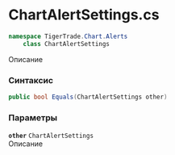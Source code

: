 
# ChartAlertSettings.cs
```csharp
namespace TigerTrade.Chart.Alerts  
    class ChartAlertSettings
```

Описание

### Синтаксис
```csharp
public bool Equals(ChartAlertSettings other)
```

### Параметры
**`other`** `ChartAlertSettings`  
 Описание  
  

                    
                    